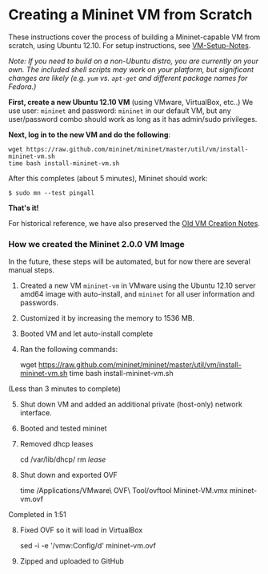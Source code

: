 Creating a Mininet VM from Scratch
===================================

These instructions cover the process of building a Mininet-capable VM from scratch, using Ubuntu 12.10. For setup instructions, see [VM-Setup-Notes](VM-Setup-Notes).

_Note: If you need to build on a non-Ubuntu distro, you are currently on your own. The included shell scripts may work on your platform, but significant changes are likely (e.g. `yum` vs. `apt-get` and different package names for Fedora.)_

**First, create a new Ubuntu 12.10 VM** (using VMware, VirtualBox, etc..) We use user: `mininet` and password: `mininet` in our default VM, but any user/password combo should work as long as it has admin/sudo privileges.

**Next, log in to the new VM and do the following**:

    wget https://raw.github.com/mininet/mininet/master/util/vm/install-mininet-vm.sh
    time bash install-mininet-vm.sh

After this completes (about 5 minutes), Mininet should work:

    $ sudo mn --test pingall

**That's it!**

For historical reference, we have also preserved the [Old VM Creation Notes](Old-VM-Creation-Notes).

### How we created the Mininet 2.0.0 VM Image

In the future, these steps will be automated, but for now there are several manual steps.

1. Created a new VM `mininet-vm` in VMware using the Ubuntu 12.10 server amd64 image with auto-install, and `mininet` for all user information and passwords.

2. Customized it by increasing the memory to 1536 MB.

3. Booted VM and let auto-install complete

4. Ran the following commands:

    wget https://raw.github.com/mininet/mininet/master/util/vm/install-mininet-vm.sh
    time bash install-mininet-vm.sh

(Less than 3 minutes to complete)

5. Shut down VM and added an additional private (host-only) network interface.

6. Booted and tested mininet

7. Removed dhcp leases

    cd /var/lib/dhcp/
    rm *lease*

8. Shut down and exported OVF

    time /Applications/VMware\ OVF\ Tool/ovftool Mininet-VM.vmx mininet-vm.ovf

Completed in 1:51

8. Fixed OVF so it will load in VirtualBox

    sed -i -e '/vmw:Config/d' mininet-vm.ovf

9. Zipped and uploaded to GitHub


